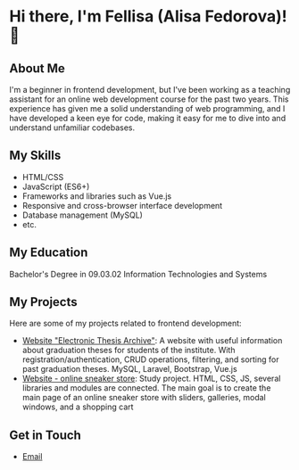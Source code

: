 # Hi there, I'm Fellisa (Alisa Fedorova)! 👋

## About Me

I'm a beginner in frontend development, but I've been working as a teaching assistant for an online web development course for the past two years. This experience has given me a solid understanding of web programming, and I have developed a keen eye for code, making it easy for me to dive into and understand unfamiliar codebases. 

## My Skills

- HTML/CSS
- JavaScript (ES6+)
- Frameworks and libraries such as Vue.js
- Responsive and cross-browser interface development
- Database management (MySQL)
- etc.

## My Education 

Bachelor's Degree in 09.03.02 Information Technologies and Systems 

## My Projects

Here are some of my projects related to frontend development:

- [Website "Electronic Thesis Archive"](https://github.com/Fellis-a/vkr-project):
A website with useful information about graduation theses for students of the institute. With registration/authentication, CRUD operations, filtering, and sorting for past graduation theses. MySQL, Laravel, Bootstrap, Vue.js
- [Website - online sneaker store](https://sayless-store.ru/): 
Study project. HTML, CSS, JS, several libraries and modules are connected. The main goal is to create the main page of an online sneaker store with sliders, galleries, modal windows, and a shopping cart

## Get in Touch

- [Email](Fellis-a@yandex.ru)

